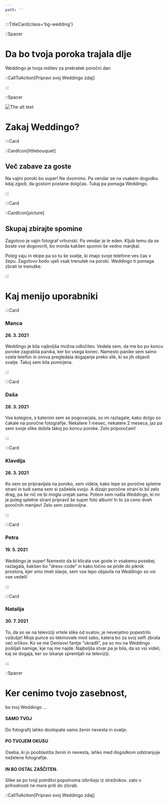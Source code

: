 ```yaml
---
path: ''
---
```



:::TitleCard{class='bg-wedding'}

::Spacer
# Da bo tvoja poroka trajala dlje



Weddingo je tvoja rešitev za prekratek poročni dan

::CallToAction[Pripravi svoj Weddingo zdaj]

:::

::Spacer


![The alt text](/images/pattern.svg)

# Zakaj Weddingo?

:::Card

::CardIcon[littlebouquet]

## Več zabave za goste

Na vajini poroki bo super! Ne dvomimo. Pa vendar se na vsakem dogodku kdaj zgodi, da gostom postane dolgčas. Tukaj pa pomaga Weddingo.

:::

:::Card

::CardIcon[picture]

## Skupaj zbirajte spomine

Zagotovo je vajin fotograf vrhunski. Pa vendar je le eden. Kljub temu da se boste vse dogovorili, bo morda kakšen spomin še vedno manjkal. 

Poleg vaju in ekipe pa so tu še svatje, ki imajo svoje telefone ves čas v žepu. Zagotovo bodo ujeli vsak trenutek na poroki. Weddingo ti pomaga zbrati te trenutke.

:::

# Kaj menijo uporabniki

:::Card

### Manca

#### 26. 3. 2021

Weddingo je bila najboljša možna odločitev. Vedela sem, da me bo po koncu poroke zagrabila panika, ker bo vsega konec. Namesto panike sem samo vzela telefon in znova pregledala dogajanje preko slik, ki so jih objavili svatje. Takoj sem bila pomirjena.

:::

:::Card

### Daša

#### 26. 3. 2021

Vse kolegice, s katerimi sem se pogovarjala, so mi razlagale, kako dolgo so čakale na poročne fotografije. Nekatere 1 mesec, nekatere 2 meseca, jaz pa sem svoje slike dobila takoj po koncu poroke. Zelo priporočam!

:::

:::Card

### Klavdija

#### 26. 3. 2021

Ko sem se pripravljala na poroko, sem videla, kako lepe so poročne spletne strani in tudi sama sem si zaželela svojo. A dizajn poročne
strani bi bil zelo drag, pa še nič ne bi mogla urejati sama. Potem sem našla Weddingo, ki mi je poleg spletne strani pripravil še super foto album! In to za ceno dveh poročnih menijev! Zelo sem zadovoljna.

:::


:::Card 


### Petra

#### 19. 5. 2021

Weddingo je super! Namesto da bi klicala vse goste in vsakemu posebej razlagala, kakšen bo "dress-code" in kako točno se pride do piknik prostora, kjer smo imeli slavje, sem vse lepo objavila na Weddingo so vsi vse vedeli!

:::


:::Card 

### Natalija

#### 30. 7. 2021

To, da so se na televiziji vrtele slike od svatov, je neverjetno popestrilo vzdušje! Moje punce so tekmovale med sabo, katera bo za svoj selfi zbrala več srčkov. Ko se me Denisovi fantje
"ukradli", pa so mu na Weddingo pošiljali namige,  kje naj me najde. Najboljša stvar pa je bila, da so vsi videli, kaj se dogaja, ker so iskanje spremljali na televiziji.

:::


::Spacer
# Ker cenimo tvojo zasebnost,

bo tvoj Weddingo ...

#### SAMO TVOJ
Do fotografij lahko dostopate samo
ženin nevesta in svatje.

#### PO TVOJEM OKUSU
Oseba, ki jo pooblastita 
ženin in nevesta, lahko med 
dogodkom odstranjuje neželene 
fotografije.

#### IN BO OSTAL ZAŠČITEN.
Slike se po tvoji potrditvi
popolnoma izbrišejo iz strežnikov.
zato v prihodnosti ne more priti do
zlorab.

::CallToAction[Pripravi svoj Weddingo zdaj]